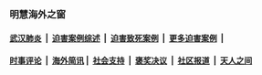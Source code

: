 
### 明慧海外之窗

####  [武汉肺炎](indexes/365.md?t=03181000) &nbsp;|&nbsp;  [迫害案例综述](indexes/328.md?t=03181000) &nbsp;|&nbsp; [迫害致死案例](indexes/277.md?t=03181000)  &nbsp;|&nbsp; [更多迫害案例](indexes/81.md?t=03181000)  &nbsp;|&nbsp; 
####  [时事评论](indexes/19.md?t=03181000) &nbsp;|&nbsp; [海外简讯](indexes/245.md?t=03181000)&nbsp;|&nbsp;  [社会支持](indexes/140.md?t=03181000) &nbsp;|&nbsp; [褒奖决议](indexes/282.md?t=03181000) &nbsp;|&nbsp; [社区报道](indexes/91.md?t=03181000)  &nbsp;|&nbsp; [天人之间](indexes/78.md?t=03181000) 

